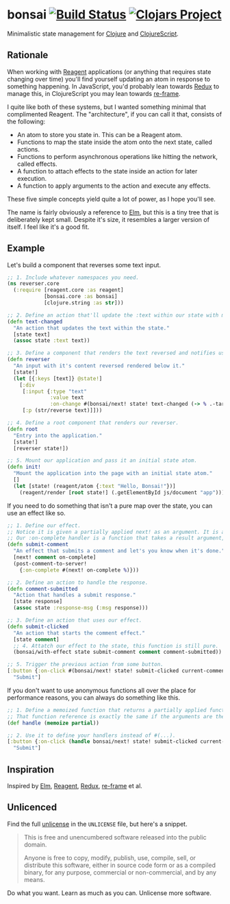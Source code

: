 # bonsai [![Build Status](https://travis-ci.org/Olical/bonsai.svg?branch=master)](https://travis-ci.org/Olical/bonsai) [![Clojars Project](https://img.shields.io/clojars/v/olical/bonsai.svg)](https://clojars.org/olical/bonsai)

Minimalistic state management for [Clojure][] and [ClojureScript][].

## Rationale

When working with [Reagent][] applications (or anything that requires state changing over time) you'll find yourself updating an atom in response to something happening. In JavaScript, you'd probably lean towards [Redux][] to manage this, in ClojureScript you may lean towards [re-frame][].

I quite like both of these systems, but I wanted something minimal that complimented Reagent. The "architecture", if you can call it that, consists of the following:

 * An atom to store you state in. This can be a Reagent atom.
 * Functions to map the state inside the atom onto the next state, called actions.
 * Functions to perform asynchronous operations like hitting the network, called effects.
 * A function to attach effects to the state inside an action for later execution.
 * A function to apply arguments to the action and execute any effects.
 
These five simple concepts yield quite a lot of power, as I hope you'll see.

The name is fairly obviously a reference to [Elm][], but this is a tiny tree that is deliberately kept small. Despite it's size, it resembles a larger version of itself. I feel like it's a good fit.

## Example

Let's build a component that reverses some text input.

```clojure
;; 1. Include whatever namespaces you need.
(ns reverser.core
  (:require [reagent.core :as reagent]
            [bonsai.core :as bonsai]
            [clojure.string :as str]))

;; 2. Define an action that'll update the :text within our state with more text.
(defn text-changed
  "An action that updates the text within the state."
  [state text]
  (assoc state :text text))

;; 3. Define a component that renders the text reversed and notifies us of changes.
(defn reverser
  "An input with it's content reversed rendered below it."
  [state!]
  (let [{:keys [text]} @state!]
    [:div
     [:input {:type "text"
              :value text
              :on-change #(bonsai/next! state! text-changed (-> % .-target .-value))}]
     [:p (str/reverse text)]]))

;; 4. Define a root component that renders our reverser.
(defn root
  "Entry into the application."
  [state!]
  [reverser state!])

;; 5. Mount our application and pass it an initial state atom.
(defn init!
  "Mount the application into the page with an initial state atom."
  []
  (let [state! (reagent/atom {:text "Hello, Bonsai!"})]
    (reagent/render [root state!] (.getElementById js/document "app"))))
```

If you need to do something that isn't a pure map over the state, you can use an effect like so.

```clojure
;; 1. Define our effect.
;; Notice it is given a partially applied next! as an argument. It is already linked to our state!
;; Our :on-complete handler is a function that takes a result argument, we pass it onto the handler action we were given.
(defn submit-comment
  "An effect that submits a comment and let's you know when it's done."
  [next! comment on-complete]
  (post-comment-to-server!
    {:on-complete #(next! on-complete %)}))

;; 2. Define an action to handle the response.
(defn comment-submitted
  "Action that handles a submit response."
  [state response]
  (assoc state :response-msg (:msg response)))

;; 3. Define an action that uses our effect.
(defn submit-clicked
  "An action that starts the comment effect."
  [state comment]
  ;; 4. Attatch our effect to the state, this function is still pure.
  (bonsai/with-effect state submit-comment comment comment-submitted))

;; 5. Trigger the previous action from some button.
[:button {:on-click #(bonsai/next! state! submit-clicked current-comment)}
  "Submit"]
```

If you don't want to use anonymous functions all over the place for performance reasons, you can always do something like this.

```clojure
;; 1. Define a memoized function that returns a partially applied function.
;; That function reference is exactly the same if the arguments are the same.
(def handle (memoize partial))

;; 2. Use it to define your handlers instead of #(...).
[:button {:on-click (handle bonsai/next! state! submit-clicked current-comment)}
  "Submit"]
```

## Inspiration

Inspired by [Elm][], [Reagent][], [Redux][], [re-frame][] et al.

## Unlicenced

Find the full [unlicense][] in the `UNLICENSE` file, but here's a snippet.

>This is free and unencumbered software released into the public domain.
>
>Anyone is free to copy, modify, publish, use, compile, sell, or distribute this software, either in source code form or as a compiled binary, for any purpose, commercial or non-commercial, and by any means.

Do what you want. Learn as much as you can. Unlicense more software.

[clojure]: https://clojure.org/
[clojurescript]: https://clojurescript.org/
[reagent]: https://reagent-project.github.io/
[redux]: http://redux.js.org/docs/introduction/
[re-frame]: https://github.com/Day8/re-frame
[elm]: http://elm-lang.org/
[unlicense]: http://unlicense.org/
